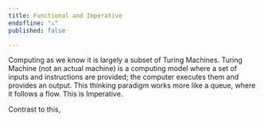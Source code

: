 ```yaml
---
title: Functional and Imperative
endofline: "⚔"
published: false

---
```

Computing as we know it is largely a subset of Turing Machines. Turing Machine (not an actual machine) is a computing model where a set of inputs and instructions are provided; the computer executes them and provides an output. This thinking paradigm works more like a queue, where it follows a flow. This is Imperative.

Contrast to this, 
